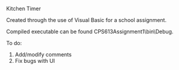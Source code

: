 Kitchen Timer

Created through the use of Visual Basic for a school assignment.

Compiled executable can be found CPS613Assignment1\bin\Debug.

To do:
1) Add/modify comments
2) Fix bugs with UI
